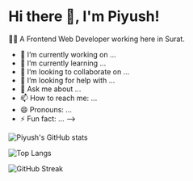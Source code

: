 <h1>Hi there 👋, I'm Piyush!</h1>
<p>🧑‍💻 A Frontend Web Developer working here in Surat.</p>

- 🔭 I’m currently working on ...
- 🌱 I’m currently learning ...
- 👯 I’m looking to collaborate on ...
- 🤔 I’m looking for help with ...
- 💬 Ask me about ...
- 📫 How to reach me: ...
- 😄 Pronouns: ...
- ⚡ Fun fact: ...
-->


![Piyush's GitHub stats](https://github-readme-stats.vercel.app/api?username=piyushg3803&show_icons=true&theme=radical)

![Top Langs](https://github-readme-stats.vercel.app/api/top-langs/?username=piyushg3803&layout=compact&theme=radical)

![GitHub Streak](https://github-readme-streak-stats.herokuapp.com/?user=piyushg3803&theme=radical)


